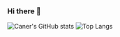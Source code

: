 ### Hi there 👋
![Caner's GitHub stats](github-readme-stats-five-liart-94.vercel.app/api?username=DonutMasta&show_icons=true&theme=merko)
![Top Langs](github-readme-stats-five-liart-94.vercel.app/api/top-langs/?username=DonutMasta&layout=compact&hide=Jupyter%20Notebook&theme=merko)
<!--
**DonutMasta/DonutMasta** is a ✨ _special_ ✨ repository because its `README.md` (this file) appears on your GitHub profile.

Here are some ideas to get you started:

- 🔭 I’m currently working on ...
- 🌱 I’m currently learning ...
- 👯 I’m looking to collaborate on ...
- 🤔 I’m looking for help with ...
- 💬 Ask me about ...
- 📫 How to reach me: ...
- 😄 Pronouns: ...
- ⚡ Fun fact: ...
-->
